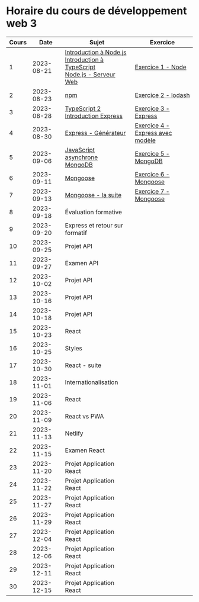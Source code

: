# Horaire du cours de développement web 3
Cours|Date|Sujet|Exercice
--|--|--|--
1|2023-08-21|[Introduction à Node.js](introduction_nodejs.md) <br/> [Introduction à TypeScript](introduction_typescript.md) <br/> [Node.js - Serveur Web](nodejs_serveur_web.md)|[Exercice 1 - Node](exercice1_node.md)
2|2023-08-23|[npm](npm.md)|[Exercice 2 - lodash](exercice2_lodash.md)
3|2023-08-28|[TypeScript 2](typescript_2.md)<br/>[Introduction Express](introduction_express.md)|[Exercice 3 - Express](exercice3_express.md)
4|2023-08-30|[Express - Générateur](generateur_express.md)|[Exercice 4 - Express avec modèle](exercice4_express_avec_modele.md)
5|2023-09-06|[JavaScript asynchrone](javascript_async.md) <br/> [MongoDB](mongodb.md)|[Exercice 5 - MongoDB](exercice5_mongodb.md)
6|2023-09-11|[Mongoose](introduction_mongoose.md)|[Exercice 6 - Mongoose](exercice6_mongoose.md)
7|2023-09-13|[Mongoose - la suite](mongoose2.md)|[Exercice 7 - Mongoose](exercice7_mongoose.md)
8|2023-09-18|Évaluation formative|
9|2023-09-20|Express et retour sur formatif|
10|2023-09-25|Projet API|
11|2023-09-27|Examen API|
12|2023-10-02|Projet API|
13|2023-10-16|Projet API|
14|2023-10-18|Projet API|
15|2023-10-23|React|
16|2023-10-25|Styles|
17|2023-10-30|React - suite|
18|2023-11-01|Internationalisation|
19|2023-11-06|React|
20|2023-11-09|React vs PWA|
21|2023-11-13|Netlify|
22|2023-11-15|Examen React|
23|2023-11-20|Projet Application React|
24|2023-11-22|Projet Application React|
25|2023-11-27|Projet Application React|
26|2023-11-29|Projet Application React|
27|2023-12-04|Projet Application React|
28|2023-12-06|Projet Application React|
29|2023-12-11|Projet Application React|
30|2023-12-15|Projet Application React|
